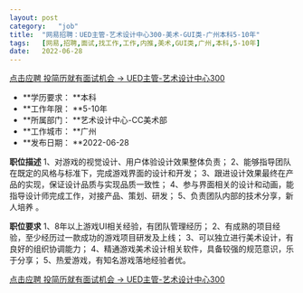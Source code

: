 ```yaml
---
layout:	post
category:	"job"
title:	"网易招聘：UED主管-艺术设计中心300-美术-GUI类-广州本科5-10年"
tags:	[网易,招聘,面试,找工作,工作,内推,美术,GUI类,广州,本科,5-10年]
date:	2022-06-28
---
```


[点击应聘 投简历就有面试机会 -> UED主管-艺术设计中心300](http://mobile.bole.netease.com/bole/boleDetail?id=41189&employeeId=346f03c3cda5f04c&key=all)



- **学历要求： **本科
- **工作年限： **5-10年
- **所属部门： **艺术设计中心-CC美术部
- **工作城市： **广州
- **发布日期： **2022-06-28



**职位描述**
1、对游戏的视觉设计、用户体验设计效果整体负责；
2、能够指导团队在既定的风格与标准下，完成游戏界面的设计和开发；
3、跟进设计效果最终在产品的实现，保证设计品质与实现品质一致性；
4、参与界面相关的设计和动画，能指导设计师完成工作，对接产品、策划、研发；
5、负责团队内部的技术分享，新人培养 。



**职位要求**
1、8年以上游戏UI相关经验，有团队管理经历；
2、有成熟的项目经验，至少经历过一款成功的游戏项目研发及上线；
3、可以独立进行美术设计，有良好的组织协调能力；
4、精通游戏美术设计相关软件，具备较强的规范意识，乐于分享；
5、热爱游戏，有知名游戏落地经验者优。



[点击应聘 投简历就有面试机会 -> UED主管-艺术设计中心300](http://mobile.bole.netease.com/bole/boleDetail?id=41189&employeeId=346f03c3cda5f04c&key=all)